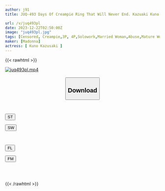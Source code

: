 ```yaml
---
author: j91
title: JUQ-493 Days Of Creampie Ring That Will Never End. Kazuaki Kuno

url: /v/juq493pl
date: 2023-12-22T02:50:00Z
image: "juq493pl.jpg"
tags: [Censored, Creampie,3P, 4P,Solowork,Married Woman,Abuse,Mature Woman	]
maker: [Madonna]
actress: [ Kuno Kazusaki ]
---
```



{{< rawhtml >}}

<div class="video" data-videoid="23daqXgx4kTz8w">
    <a href="javascript:;">
        <img src="/v/juq493pl/juq493pl.jpg" width="WIDTH" height="HEIGHT" alt="juq493pl.mp4" loading="lazy">
    </a>
</div>

<script type="text/javascript" src="https://j91.asia/asset/on-demand-st.js"></script>

<br>
  <link rel="stylesheet" href="https://j91.asia/asset/bs5.css">
  
  <center>
  <button class="btn btn-primary" type="button" data-bs-toggle="collapse" data-bs-target=".multi-collapse" aria-expanded="false" aria-controls="multiCollapseExample1 multiCollapseExample2"><h2>Download</h2></button></center>
</p>
<div class="row">
  <div class="col">
    <div class="collapse multi-collapse" id="multiCollapseExample1">
      <div class="card card-body">
	      	      <br>
<div class="buttons">  
<p><a href="https://streamtape.to/v/23daqXgx4kTz8w" target="_blank"><button class="btn-hover color-3"><i class="fa fa-download"></i> ST</button></a></p>
<p><a href="https://flaswish.com/pug4hh0iiy5u" target="_blank"><button class="btn-hover color-2"><i class="fa fa-download"></i> SW</button></a></p></div>
    </div>
  </div>
</div>
  <div class="col">
    <div class="collapse multi-collapse" id="multiCollapseExample2">
      <div class="card card-body">
	      <br>
<div class="buttons">
<p><a href="javascript:;" target="_blank"><button class="btn-hover color-9"><i class="fa fa-download"></i> FL</button></a></p>
<p><a href="javascript:;" target="_blank"><button class="btn-hover color-8"><i class="fa fa-download"></i> FM</button></a></p></div>
<br><br>
      </div>
    </div>
  </div>
</div>

{{< /rawhtml >}}